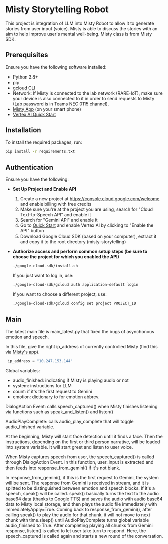 # Misty Storytelling Robot

This project is integration of LLM into Misty Robot to allow it to generate stories from user input (voice). Misty is able to discuss the stories with an aim to help improve user's mental well-being. Misty class is from Misty SDK.


## Prerequisites

Ensure you have the following software installed:
- Python 3.8+
- pip
- [gcloud CLI](https://cloud.google.com/sdk/docs/install)
- Network: If Misty is connected to the lab network (RARE-IoT), make sure your device is also connected to it in order to send requests to Misty (Lab password is in Teams NEC 0115 channel).
- [Misty App](https://docs.mistyrobotics.com/tools-&-apps/mobile/misty-app/) (on your smart phone)
- [Vertex AI Quick Start](https://cloud.google.com/vertex-ai/generative-ai/docs/start/quickstarts/quickstart-multimodal)

## Installation

To install the required packages, run:

```sh
pip install -r requirements.txt
```

## Authentication

Ensure you have the following:

<!-- - **Gemeni API Key**  
    1. You can obtain it in either of the following ways:  
        a. [Create your own](https://aistudio.google.com/app/apikey)  
        b. Go to `main.py` and grab the key from line 19 in the `genai.configure` call  
    2. Add it as an environment variable with the name `API_KEY` -->

- **Set Up Project and Enable API**
    1. Create a new project at https://console.cloud.google.com/welcome and enable billing with free credits
    2. Make sure you're at the project you are using, search for "Cloud Text-to-Speech API" and enable it
    3. Search for "Gemini API" and enable it
    4. Go to [Quick Start](https://cloud.google.com/vertex-ai/generative-ai/docs/start/quickstarts/quickstart-multimodal) and enable Vertex AI by clicking to "Enable the API" button
    5.  Download Google Cloud SDK (based on your computer), extract it and copy it to the root directory (misty-storytelling)

- **Authorize access and perform common setup steps (be sure to choose the project for which you enabled the API)**  

    
    ```sh
    ./google-cloud-sdk/install.sh
    ```  
    If you just want to log in, use:  
    ```sh
    ./google-cloud-sdk/gcloud auth application-default login
    ```  
    If you want to choose a different project, use:  
    ```sh
    ./google-cloud-sdk/gcloud config set project PROJECT_ID
    ```

## Main 
The latest main file is main_latest.py that fixed the bugs of asynchonous emotion and speech. 

In this file, give the right ip_address of currently controlled Misty (find this via [Misty's app](https://docs.mistyrobotics.com/tools-&-apps/mobile/misty-app/)).
```py
 ip_address = "10.247.153.144"
```
Global variables: 
- audio_finished: indicating if Misty is playing audio or not
- system: instructions for LLM
- count: if it's the first request to Gemini
- emotion: dictionary to for emotion abbrev.

DialogAction Event: calls speech_captured() when Misty finishes listening via functions such as speak_and_listen() and listen()

AudioPlayComplete: calls audio_play_complete that will toggle audio_finished variable. 

At the beginning, Misty will start face detection until it finds a face. Then the instructions, depending on the first or third person narrative, will be loaded into system variable. It will start greet and listen to user voice.

When Misty captures speech from user, the speech_captured() is called through DialogAction Event. In this function, user_input is extracted and then feeds into response_from_gemini() if it's not blank.

In response_from_gemini(), if this is the first request to Gemini, the system will be sent. The response from Gemini is received in stream, and it is splitted to be distinguished between emotion and speech blocks. If it's a speech, speak() will be called. speak() basically turns the text to the audio base64 data (thanks to Google TTS) and saves the audio with audio base64 data to Misty local storage, and then plays the audio file immediately with immediatelyApply=True. Coming back to response_from_gemini(), after calling speak() to play the audio for that chunk, it will not move to next chunk with time.sleep() until AudioPlayComplete turns global variable audio_finished to True.  After completing playing all chunks from Gemini response, listen() is called to let user take turn to respond. Here, the speech_captured is called again and starts a new round of the conversation. 

